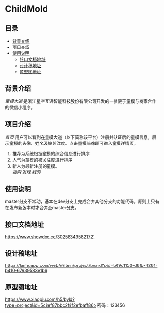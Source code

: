 # ChildMold

## 目录
* [背景介绍](#背景介绍)
* [项目介绍](#项目介绍)
* [使用说明](#使用说明)
  * [接口文档地址](#接口文档地址)
  * [设计稿地址](#设计稿地址)
  * [原型图地址](#原型图地址)
<a name="背景介绍"></a>
## 背景介绍

*童模大道* 是浙江星空互语智能科技股份有限公司开发的一款便于童模与商家合作的微信小程序。

<a name="项目介绍"></a>
## 项目介绍
*首页* 用户可以看到在童模大道（以下简称该平台）注册并认证后的童模信息。展示童模的头像、姓名及被关注度。点击童模头像即可进入童模详情页。<br>
1. 推荐为系统根据童模的综合信息进行排序<br>
2. 人气为童模的被关注度进行排序<br>
3. 新人为最新注册的童模。<br>
*搜索* 
*发现* 
*我的* 
<a name="使用说明"></a>
## 使用说明
master分支不常动，基本在dev分支上完成合并其他分支的功能代码。原则上只有在发布新版本时才合并至master分支。
<a name="接口文档地址"></a>
## 接口文档地址
https://www.showdoc.cc/302583495821721
<a name="设计稿地址"></a>
## 设计稿地址
https://lanhuapp.com/web/#/item/project/board?pid=b69c1156-d8fb-4281-b410-67639583e1b6
<a name="原型图地址"></a>
## 原型图地址
https://www.xiaopiu.com/h5/byId?type=project&id=5c8ef87bbc2f8f2efbaff86b
密码：123456

